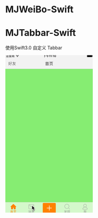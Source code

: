 # MJWeiBo-Swift
# MJTabbar-Swift

使用Swift3.0 自定义 Tabbar

![images](https://github.com/JingJing-Lin/MJTabbar-Swift/blob/master/MJTabbar-Swift.gif)

  
